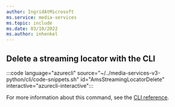 ```yaml
---
author: IngridAtMicrosoft
ms.service: media-services 
ms.topic: include
ms.date: 03/10/2022
ms.author: inhenkel
---
```


## Delete a streaming locator with the CLI

:::code language="azurecli" source="~/../media-services-v3-python/cli/code-snippets.sh" id="AmsStreamingLocatorDelete" interactive="azurecli-interactive":::

For more information about this command, see the [CLI reference](/cli/azure/ams/streaming-locator?view=azure-cli-latest#az-ams-streaming-locator-delete).
